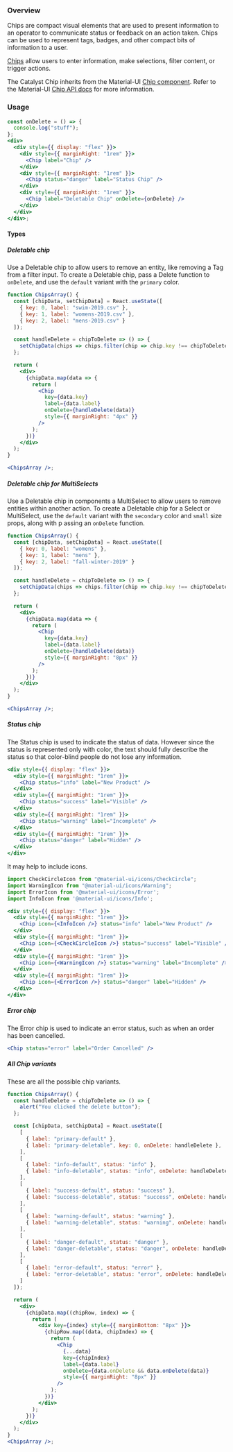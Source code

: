 ### Overview

Chips are compact visual elements that are used to present information to an operator to communicate status or feedback on an action taken. Chips can be used to represent tags, badges, and other compact bits of information to a user.

[Chips](https://material.io/design/components/chips.html) allow users to enter information, make selections, filter content, or trigger actions.

The Catalyst Chip inherits from the Material-UI [Chip component](https://material-ui.com/components/chips/). Refer to the Material-UI [Chip API docs](https://material-ui.com/api/chip/) for more information.

### Usage

<!-- Show all the variants/combos we use in Reaction Admin, without the code box > -->

```jsx noeditor
const onDelete = () => {
  console.log("stuff");
};
<div>
  <div style={{ display: "flex" }}>
    <div style={{ marginRight: "1rem" }}>
      <Chip label="Chip" />
    </div>
    <div style={{ marginRight: "1rem" }}>
      <Chip status="danger" label="Status Chip" />
    </div>
    <div style={{ marginRight: "1rem" }}>
      <Chip label="Deletable Chip" onDelete={onDelete} />
    </div>
  </div>
</div>;
```

#### Types

<!-- Show all Types of the component used in Reaction Admin -->

##### Deletable chip

Use a Deletable chip to allow users to remove an entity, like removing a Tag from a filter input. To create a Deletable chip, pass a Delete function to `onDelete`, and use the `default` variant with the `primary` color.

```jsx
function ChipsArray() {
  const [chipData, setChipData] = React.useState([
    { key: 0, label: "swim-2019.csv" },
    { key: 1, label: "womens-2019.csv" },
    { key: 2, label: "mens-2019.csv" }
  ]);

  const handleDelete = chipToDelete => () => {
    setChipData(chips => chips.filter(chip => chip.key !== chipToDelete.key));
  };

  return (
    <div>
      {chipData.map(data => {
        return (
          <Chip
            key={data.key}
            label={data.label}
            onDelete={handleDelete(data)}
            style={{ marginRight: "4px" }}
          />
        );
      })}
    </div>
  );
}

<ChipsArray />;
```

##### Deletable chip for MultiSelects

Use a Deletable chip in components a MultiSelect to allow users to remove entities within another action. To create a Deletable chip for a Select or MultiSelect, use the `default` variant with the `secondary` color and `small` size props, along with p assing an `onDelete` function.

```jsx
function ChipsArray() {
  const [chipData, setChipData] = React.useState([
    { key: 0, label: "womens" },
    { key: 1, label: "mens" },
    { key: 2, label: "fall-winter-2019" }
  ]);

  const handleDelete = chipToDelete => () => {
    setChipData(chips => chips.filter(chip => chip.key !== chipToDelete.key));
  };

  return (
    <div>
      {chipData.map(data => {
        return (
          <Chip
            key={data.key}
            label={data.label}
            onDelete={handleDelete(data)}
            style={{ marginRight: "8px" }}
          />
        );
      })}
    </div>
  );
}

<ChipsArray />;
```

##### Status chip

The Status chip is used to indicate the status of data. However since the status is represented only with color, the text should fully describe the status so that color-blind people do not lose any information.

```jsx
<div style={{ display: "flex" }}>
  <div style={{ marginRight: "1rem" }}>
    <Chip status="info" label="New Product" />
  </div>
  <div style={{ marginRight: "1rem" }}>
    <Chip status="success" label="Visible" />
  </div>
  <div style={{ marginRight: "1rem" }}>
    <Chip status="warning" label="Incomplete" />
  </div>
  <div style={{ marginRight: "1rem" }}>
    <Chip status="danger" label="Hidden" />
  </div>
</div>
```

It may help to include icons.

```jsx
import CheckCircleIcon from "@material-ui/icons/CheckCircle";
import WarningIcon from "@material-ui/icons/Warning";
import ErrorIcon from '@material-ui/icons/Error';
import InfoIcon from '@material-ui/icons/Info';

<div style={{ display: "flex" }}>
  <div style={{ marginRight: "1rem" }}>
    <Chip icon={<InfoIcon />} status="info" label="New Product" />
  </div>
  <div style={{ marginRight: "1rem" }}>
    <Chip icon={<CheckCircleIcon />} status="success" label="Visible" />
  </div>
  <div style={{ marginRight: "1rem" }}>
    <Chip icon={<WarningIcon />} status="warning" label="Incomplete" />
  </div>
  <div style={{ marginRight: "1rem" }}>
    <Chip icon={<ErrorIcon />} status="danger" label="Hidden" />
  </div>
</div>
```

##### Error chip

The Error chip is used to indicate an error status, such as when an order has been cancelled.

```jsx
<Chip status="error" label="Order Cancelled" />
```

##### All Chip variants

These are all the possible chip variants.

```jsx
function ChipsArray() {
  const handleDelete = chipToDelete => () => {
    alert("You clicked the delete button");
  };

  const [chipData, setChipData] = React.useState([
    [
      { label: "primary-default" },
      { label: "primary-deletable", key: 0, onDelete: handleDelete },
    ],
    [
      { label: "info-default", status: "info" },
      { label: "info-deletable", status: "info", onDelete: handleDelete },
    ],
    [
      { label: "success-default", status: "success" },
      { label: "success-deletable", status: "success", onDelete: handleDelete },
    ],
    [
      { label: "warning-default", status: "warning" },
      { label: "warning-deletable", status: "warning", onDelete: handleDelete },
    ],
    [
      { label: "danger-default", status: "danger" },
      { label: "danger-deletable", status: "danger", onDelete: handleDelete },
    ],
    [
      { label: "error-default", status: "error" },
      { label: "error-deletable", status: "error", onDelete: handleDelete },
    ]
  ]);

  return (
    <div>
      {chipData.map((chipRow, index) => {
        return (
          <div key={index} style={{ marginBottom: "8px" }}>
            {chipRow.map((data, chipIndex) => {
              return (
                <Chip
                  {...data}
                  key={chipIndex}
                  label={data.label}
                  onDelete={data.onDelete && data.onDelete(data)}
                  style={{ marginRight: "8px" }}
                />
              );
            })}
          </div>
        );
      })}
    </div>
  );
}
<ChipsArray />;
```
